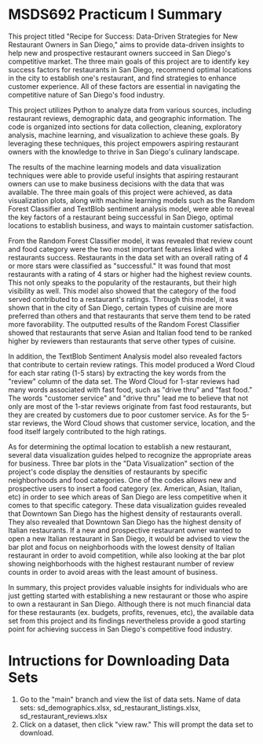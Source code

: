 # MSDS692 Practicum I Summary
This project titled "Recipe for Success: Data-Driven Strategies for New Restaurant Owners in San Diego," aims to provide data-driven insights to help new and prospective restaurant owners succeed in San Diego's competitive market. The three main goals of this project are to identify key success factors for restaurants in San Diego, recommend optimal locations in the city to establish one's restaurant, and find strategies to enhance customer experience. All of these factors are essential in navigating the competitive nature of San Diego's food industry.

This project utilizes Python to analyze data from various sources, including restaurant reviews, demographic data, and geographic information. The code is organized into sections for data collection, cleaning, exploratory analysis, machine learning, and visualization to achieve these goals. By leveraging these techniques, this project empowers aspiring restaurant owners with the knowledge to thrive in San Diego's culinary landscape.

The results of the machine learning models and data visualization techniques were able to provide useful insights that aspiring restaurant owners can use to make business decisions with the data that was available. The three main goals of this project were achieved, as data visualization plots, along with machine learning models such as the Random Forest Classifier and TextBlob sentiment analysis model, were able to reveal the key factors of a restaurant being successful in San Diego, optimal locations to establish business, and ways to maintain customer satisfaction. 

From the Random Forest Classifier model, it was revealed that review count and food category were the two most important features linked with a restaurants success. Restaurants in the data set with an overall rating of 4 or more stars were classified as "successful." It was found that most restaurants with a rating of 4 stars or higher had the highest review counts. This not only speaks to the popularity of the restaurants, but their high visibility as well. This model also showed that the category of the food served contributed to a restaurant's ratings. Through this model, it was shown that in the city of San Diego, certain types of cuisine are more preferred than others and that restaurants that serve them tend to be rated more favorability. The outputted results of the Random Forest Classifier showed that restaurants that serve Asian and Italian food tend to be ranked higher by reviewers than restaurants that serve other types of cuisine. 

In addition, the TextBlob Sentiment Analysis model also revealed factors that contribute to certain review ratings. This model produced a Word Cloud for each star rating (1-5 stars) by extracting the key words from the "review" column of the data set. The Word Cloud for 1-star reviews had many words associated with fast food, such as "drive thru" and "fast food." The words "customer service" and "drive thru" lead me to believe that not only are most of the 1-star reviews originate from fast food restaurants, but they are created by customers due to poor customer service. As for the 5-star reviews, the Word Cloud shows that customer service, location, and the food itself largely contributed to the high ratings. 

As for determining the optimal location to establish a new restaurant, several data visualization guides helped to recognize the appropriate areas for business. Three bar plots in the "Data Visualization" section of the project's code display the densities of restaurants by specific neighborhoods and food categories. One of the codes allows new and prospective users to insert a food category (ex. American, Asian, Italian, etc) in order to see which areas of San Diego are less competitive when it comes to that specific category. These data visualization guides revealed that Downtown San Diego has the highest density of restaurants overall. They also revealed that Downtown San Diego has the highest density of Italian restaurants. If a new and prospective restaurant owner wanted to open a new Italian restaurant in San Diego, it would be advised to view the bar plot and focus on neighborhoods with the lowest density of Italian restaurant in order to avoid competition, while also looking at the bar plot showing neighborhoods with the highest restaurant number of review counts in order to avoid areas with the least amount of business.

In summary, this project provides valuable insights for individuals who are just getting started with establishing a new restaurant or those who aspire to own a restaurant in San Diego. Although there is not much financial data for these restaurants (ex. budgets, profits, revenues, etc), the available data set from this project and its findings nevertheless provide a good starting point for achieving success in San Diego's competitive food industry. 

# Intructions for Downloading Data Sets
1. Go to the "main" branch and view the list of data sets. Name of data sets: sd_demographics.xlsx, sd_restaurant_listings.xlsx, sd_restaurant_reviews.xlsx
2. Click on a dataset, then click "view raw." This will prompt the data set to download. 
